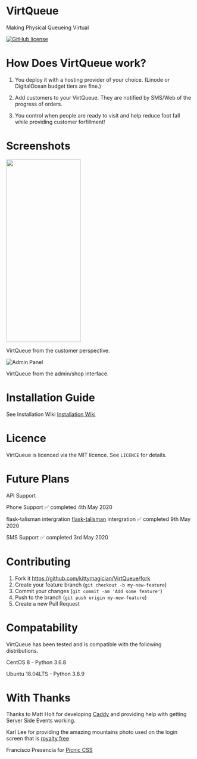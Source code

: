 # VirtQueue 
Making Physical Queueing Virtual

 [![GitHub license](https://img.shields.io/github/license/kittymagician/VirtQueue)](https://github.com/kittymagician/VirtQueue/blob/master/LICENSE)

# How Does VirtQueue work?

1. You deploy it with a hosting provider of your choice. (Linode or DigitalOcean budget tiers are fine.)

2. Add customers to your VirtQueue. They are notified by SMS/Web of the progress of orders.

3. You control when people are ready to visit and help reduce foot fall while providing customer forfillment!

# Screenshots

<img src='https://github.com/kittymagician/VirtQueue/blob/master/images/2020-05-03%2003.30.37.gif' width="200" height="490">

VirtQueue from the customer perspective.

![Admin Panel](https://github.com/kittymagician/VirtQueue/blob/master/images/2020-05-03%2003.04.42.gif)

VirtQueue from the admin/shop interface.

# Installation Guide

See Installation Wiki [Installation Wiki](https://github.com/kittymagician/VirtQueue/wiki/Installation-Guide)

# Licence

VirtQueue is licenced via the MIT licence. See ```LICENCE``` for details.

# Future Plans

API Support

Phone Support ✅ completed 4th May 2020

flask-talisman intergration [flask-talisman](https://github.com/GoogleCloudPlatform/flask-talisman) intergration ✅ completed 9th May 2020


SMS Support ✅ completed 3rd May 2020

# Contributing

1. Fork it https://github.com/kittymagician/VirtQueue/fork
2. Create your feature branch (`git checkout -b my-new-feature`)
3. Commit your changes (`git commit -am 'Add some feature'`)
4. Push to the branch (`git push origin my-new-feature`)
5. Create a new Pull Request

# Compatability
VirtQueue has been tested and is compatible with the following distributions.

CentOS 8 - Python 3.6.8

Ubuntu 18.04LTS - Python 3.6.9


# With Thanks
Thanks to Matt Holt for developing [Caddy](https://caddyserver.com) and providing help with getting Server Side Events working.

Karl Lee for providing the amazing mountains photo used on the login screen that is [royalty free](https://unsplash.com/photos/ux0fOlB5b8M)

Francisco Presencia for [Picnic CSS](https://picnicss.com)
